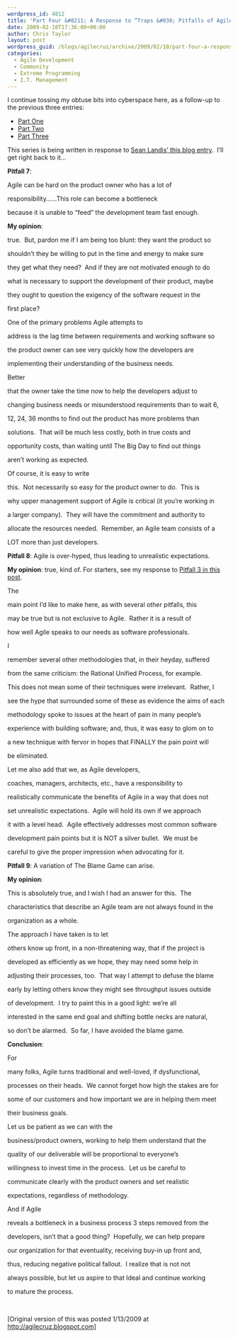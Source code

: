 ```yaml
---
wordpress_id: 4812
title: 'Part Four &#8211; A Response to “Traps &#038; Pitfalls of Agile Development – A Non-Contrarian View”'
date: 2009-02-10T17:36:00+00:00
author: Chris Taylor
layout: post
wordpress_guid: /blogs/agilecruz/archive/2009/02/10/part-four-a-response-to-traps-amp-pitfalls-of-agile-development-a-non-contrarian-view.aspx
categories:
  - Agile Development
  - Community
  - Extreme Programming
  - I.T. Management
---
```

I continue tossing my obtuse bits into cyberspace here, as a follow-up to the previous three entries:

  * [Part One](/blogs/agilecruz/archive/2009/02/10/part-one-a-response-to-traps-amp-pitfalls-of-agile-development-a-non-contrarian-view.aspx) 
  * [Part Two](/blogs/agilecruz/archive/2009/02/10/part-two-a-response-to-traps-amp-pitfalls-of-agile-development-a-non-contrarian-view.aspx) 
  * [Part Three](/blogs/agilecruz/archive/2009/02/10/part-three-a-response-to-traps-amp-pitfalls-of-agile-development-a-non-contrarian-view.aspx) 

This series is being written in response to [Sean Landis&rsquo; this blog entry](http://www.artima.com/weblogs/viewpost.jsp?thread=246513).&nbsp; I&rsquo;ll get right back to it&#8230;

****Pitfall** 7**:
  
Agile can be hard on the product owner who has a lot of
  
responsibility&#8230;<snip>&hellip;This role can become a bottleneck
  
because it is unable to &#8220;feed&#8221; the development team fast enough.

**My opinion**:
  
true.&nbsp; But, pardon me if I am being too blunt: they want the product so
  
shouldn&rsquo;t they be willing to put in the time and energy to make sure
  
they get what they need?&nbsp; And if they are not motivated enough to do
  
what is necessary to support the development of their product, maybe
  
they ought to question the exigency of the software request in the
  
first place?

One of the primary problems Agile attempts to
  
address is the lag time between requirements and working software so
  
the product owner can see very quickly how the developers are
  
implementing their understanding of the business needs.&nbsp; 

Better
  
that the owner take the time now to help the developers adjust to
  
changing business needs or misunderstood requirements than to wait 6,
  
12, 24, 36 months to find out the product has more problems than
  
solutions.&nbsp; That will be much less costly, both in true costs and
  
opportunity costs, than waiting until The Big Day to find out things
  
aren&rsquo;t working as expected. 

Of course, it is easy to write
  
this.&nbsp; Not necessarily so easy for the product owner to do.&nbsp; This is
  
why upper management support of Agile is critical (it you&rsquo;re working in
  
a larger company).&nbsp; They will have the commitment and authority to
  
allocate the resources needed.&nbsp; Remember, an Agile team consists of a
  
LOT more than just developers.

****Pitfall** 8**: Agile is over-hyped, thus leading to unrealistic expectations.

**My opinion**: true, kind of. For starters, see my response to [Pitfall 3 in this post](http://agilecruz.blogspot.com/2009/01/response-to-traps-pitfalls-of-agile_07.html).&nbsp; 

The
  
main point I&rsquo;d like to make here, as with several other pitfalls, this
  
may be true but is not exclusive to Agile.&nbsp; Rather it is a result of
  
how well Agile speaks to our needs as software professionals.

I
  
remember several other methodologies that, in their heyday, suffered
  
from the same criticism: the Rational Unified Process, for example.&nbsp;
  
This does not mean some of their techniques were irrelevant.&nbsp; Rather, I
  
see the hype that surrounded some of these as evidence the aims of each
  
methodology spoke to issues at the heart of pain in many people&rsquo;s
  
experience with building software; and, thus, it was easy to glom on to
  
a new technique with fervor in hopes that FINALLY the pain point will
  
be eliminated.&nbsp; 

Let me also add that we, as Agile developers,
  
coaches, managers, architects, etc., have a responsibility to
  
realistically communicate the benefits of Agile in a way that does not
  
set unrealistic expectations.&nbsp; Agile will hold its own if we approach
  
it with a level head.&nbsp; Agile effectively addresses most common software
  
development pain points but it is NOT a silver bullet.&nbsp; We must be
  
careful to give the proper impression when advocating for it.

****Pitfall** 9**: A variation of The Blame Game can arise.

**My opinion**:
  
This is absolutely true, and I wish I had an answer for this.&nbsp; The
  
characteristics that describe an Agile team are not always found in the
  
organization as a whole.&nbsp; 

The approach I have taken is to let
  
others know up front, in a non-threatening way, that if the project is
  
developed as efficiently as we hope, they may need some help in
  
adjusting their processes, too.&nbsp; That way I attempt to defuse the blame
  
early by letting others know they might see throughput issues outside
  
of development.&nbsp; I try to paint this in a good light: we&rsquo;re all
  
interested in the same end goal and shifting bottle necks are natural,
  
so don&rsquo;t be alarmed.&nbsp; So far, I have avoided the blame game.

**Conclusion**:

For
  
many folks, Agile turns traditional and well-loved, if dysfunctional,
  
processes on their heads.&nbsp; We cannot forget how high the stakes are for
  
some of our customers and how important we are in helping them meet
  
their business goals.

Let us be patient as we can with the
  
business/product owners, working to help them understand that the
  
quality of our deliverable will be proportional to everyone&rsquo;s
  
willingness to invest time in the process.&nbsp; Let us be careful to
  
communicate clearly with the product owners and set realistic
  
expectations, regardless of methodology.&nbsp; 

And if Agile
  
reveals a bottleneck in a business process 3 steps removed from the
  
developers, isn&rsquo;t that a good thing?&nbsp; Hopefully, we can help prepare
  
our organization for that eventuality, receiving buy-in up front and,
  
thus, reducing negative political fallout.&nbsp; I realize that is not not
  
always possible, but let us aspire to that Ideal and continue working
  
to mature the process.

&nbsp;

[Original version of this was posted 1/13/2009 at http://agilecruz.blogspot.com]